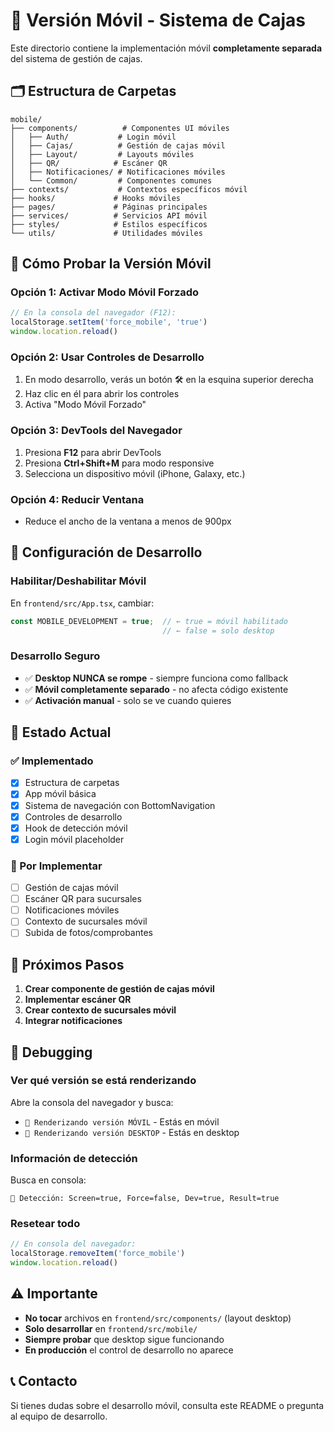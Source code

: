 # 📱 Versión Móvil - Sistema de Cajas

Este directorio contiene la implementación móvil **completamente separada** del sistema de gestión de cajas.

## 🗂️ Estructura de Carpetas

```
mobile/
├── components/          # Componentes UI móviles
│   ├── Auth/           # Login móvil
│   ├── Cajas/          # Gestión de cajas móvil
│   ├── Layout/         # Layouts móviles
│   ├── QR/            # Escáner QR
│   ├── Notificaciones/ # Notificaciones móviles
│   └── Common/         # Componentes comunes
├── contexts/           # Contextos específicos móvil
├── hooks/             # Hooks móviles
├── pages/             # Páginas principales
├── services/          # Servicios API móvil
├── styles/            # Estilos específicos
└── utils/             # Utilidades móviles
```

## 🚀 Cómo Probar la Versión Móvil

### Opción 1: Activar Modo Móvil Forzado
```javascript
// En la consola del navegador (F12):
localStorage.setItem('force_mobile', 'true')
window.location.reload()
```

### Opción 2: Usar Controles de Desarrollo
1. En modo desarrollo, verás un botón 🛠️ en la esquina superior derecha
2. Haz clic en él para abrir los controles
3. Activa "Modo Móvil Forzado"

### Opción 3: DevTools del Navegador
1. Presiona **F12** para abrir DevTools
2. Presiona **Ctrl+Shift+M** para modo responsive
3. Selecciona un dispositivo móvil (iPhone, Galaxy, etc.)

### Opción 4: Reducir Ventana
- Reduce el ancho de la ventana a menos de 900px

## 🔧 Configuración de Desarrollo

### Habilitar/Deshabilitar Móvil
En `frontend/src/App.tsx`, cambiar:
```typescript
const MOBILE_DEVELOPMENT = true;  // ← true = móvil habilitado
                                  // ← false = solo desktop
```

### Desarrollo Seguro
- ✅ **Desktop NUNCA se rompe** - siempre funciona como fallback
- ✅ **Móvil completamente separado** - no afecta código existente
- ✅ **Activación manual** - solo se ve cuando quieres

## 📱 Estado Actual

### ✅ Implementado
- [x] Estructura de carpetas
- [x] App móvil básica
- [x] Sistema de navegación con BottomNavigation
- [x] Controles de desarrollo
- [x] Hook de detección móvil
- [x] Login móvil placeholder

### 🚧 Por Implementar
- [ ] Gestión de cajas móvil
- [ ] Escáner QR para sucursales
- [ ] Notificaciones móviles
- [ ] Contexto de sucursales móvil
- [ ] Subida de fotos/comprobantes

## 🎯 Próximos Pasos

1. **Crear componente de gestión de cajas móvil**
2. **Implementar escáner QR**
3. **Crear contexto de sucursales móvil**
4. **Integrar notificaciones**

## 🐛 Debugging

### Ver qué versión se está renderizando
Abre la consola del navegador y busca:
- `🔄 Renderizando versión MÓVIL` - Estás en móvil
- `🔄 Renderizando versión DESKTOP` - Estás en desktop

### Información de detección
Busca en consola:
```
📱 Detección: Screen=true, Force=false, Dev=true, Result=true
```

### Resetear todo
```javascript
// En consola del navegador:
localStorage.removeItem('force_mobile')
window.location.reload()
```

## ⚠️ Importante

- **No tocar** archivos en `frontend/src/components/` (layout desktop)
- **Solo desarrollar** en `frontend/src/mobile/`
- **Siempre probar** que desktop sigue funcionando
- **En producción** el control de desarrollo no aparece

## 📞 Contacto

Si tienes dudas sobre el desarrollo móvil, consulta este README o pregunta al equipo de desarrollo. 